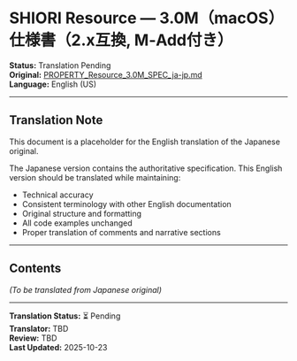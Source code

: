 # SHIORI Resource — **3.0M（macOS）** 仕様書（2.x互換, M‑Add付き）

**Status:** Translation Pending  
**Original:** [PROPERTY_Resource_3.0M_SPEC_ja-jp.md](./PROPERTY_Resource_3.0M_SPEC_ja-jp.md)  
**Language:** English (US)

---

## Translation Note

This document is a placeholder for the English translation of the Japanese original.

The Japanese version contains the authoritative specification. This English version should be translated while maintaining:

- Technical accuracy
- Consistent terminology with other English documentation
- Original structure and formatting
- All code examples unchanged
- Proper translation of comments and narrative sections

---

## Contents

*(To be translated from Japanese original)*

---

**Translation Status:** ⏳ Pending  
**Translator:** TBD  
**Review:** TBD  
**Last Updated:** 2025-10-23
